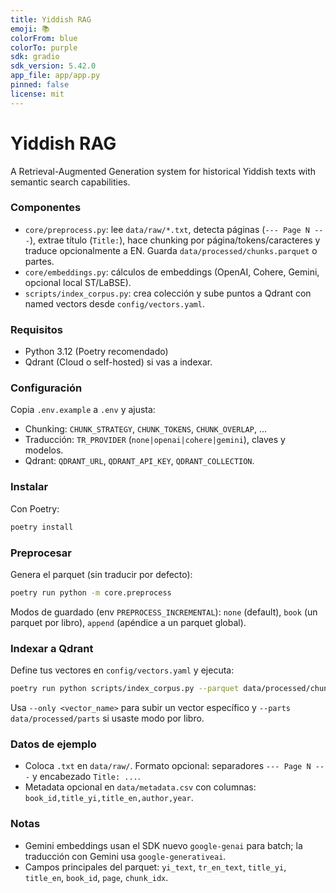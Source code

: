 ```yaml
---
title: Yiddish RAG
emoji: 📚
colorFrom: blue
colorTo: purple
sdk: gradio
sdk_version: 5.42.0
app_file: app/app.py
pinned: false
license: mit
---
```


# Yiddish RAG

A Retrieval-Augmented Generation system for historical Yiddish texts with semantic search capabilities.

### Componentes
- `core/preprocess.py`: lee `data/raw/*.txt`, detecta páginas (`--- Page N ---`), extrae título (`Title:`), hace chunking por página/tokens/caracteres y traduce opcionalmente a EN. Guarda `data/processed/chunks.parquet` o partes.
- `core/embeddings.py`: cálculos de embeddings (OpenAI, Cohere, Gemini, opcional local ST/LaBSE).
- `scripts/index_corpus.py`: crea colección y sube puntos a Qdrant con named vectors desde `config/vectors.yaml`.

### Requisitos
- Python 3.12 (Poetry recomendado)
- Qdrant (Cloud o self-hosted) si vas a indexar.

### Configuración
Copia `.env.example` a `.env` y ajusta:
- Chunking: `CHUNK_STRATEGY`, `CHUNK_TOKENS`, `CHUNK_OVERLAP`, …
- Traducción: `TR_PROVIDER` (`none|openai|cohere|gemini`), claves y modelos.
- Qdrant: `QDRANT_URL`, `QDRANT_API_KEY`, `QDRANT_COLLECTION`.

### Instalar
Con Poetry:

```bash
poetry install
```

### Preprocesar
Genera el parquet (sin traducir por defecto):

```bash
poetry run python -m core.preprocess
```

Modos de guardado (env `PREPROCESS_INCREMENTAL`): `none` (default), `book` (un parquet por libro), `append` (apéndice a un parquet global).

### Indexar a Qdrant
Define tus vectores en `config/vectors.yaml` y ejecuta:

```bash
poetry run python scripts/index_corpus.py --parquet data/processed/chunks.parquet --vectors-yaml config/vectors.yaml --recreate
```

Usa `--only <vector_name>` para subir un vector específico y `--parts data/processed/parts` si usaste modo por libro.

### Datos de ejemplo
- Coloca `.txt` en `data/raw/`. Formato opcional: separadores `--- Page N ---` y encabezado `Title: ...`.
- Metadata opcional en `data/metadata.csv` con columnas: `book_id,title_yi,title_en,author,year`.

### Notas
- Gemini embeddings usan el SDK nuevo `google-genai` para batch; la traducción con Gemini usa `google-generativeai`.
- Campos principales del parquet: `yi_text`, `tr_en_text`, `title_yi`, `title_en`, `book_id`, `page`, `chunk_idx`.

